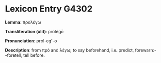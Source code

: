 # Lexicon Entry G4302

**Lemma**: προλέγω

**Transliteration (xlit)**: prolégō

**Pronunciation**: prol-eg'-o

**Description**:
from πρό and λέγω; to say beforehand, i.e. predict, forewarn:--foretell, tell before.
